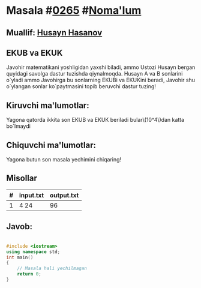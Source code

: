 
<h1>Masala #<a href="https://robocontest.uz/tasks/0265">0265</a> #<a href="https://robocontest.uz/tasks?category=1">Noma'lum</a></h1>
<h2> Muallif: <a href="https://robocontest.uz/profile/husayn_hasanov">Husayn Hasanov</a></h2>
<h2>EKUB va EKUK</h2>
<p>Javohir matematikani yoshligidan yaxshi biladi, ammo Ustozi Husayn bergan quyidagi savolga dastur tuzishda qiynalmoqda. Husayn A va B sonlarini o`yladi ammo Javohirga bu sonlarning EKUBi va EKUKini beradi, Javohir shu o`ylangan sonlar ko`paytmasini topib beruvchi dastur tuzing!</p>
<h2>Kiruvchi ma'lumotlar:</h2>
<p>Yagona qatorda ikkita son EKUB va EKUK beriladi bular\(10^4\)dan katta bo`lmaydi</p>
<h2>Chiquvchi ma'lumotlar:</h2>
<p>Yagona butun son masala yechimini chiqaring!</p>
<h2>Misollar</h2>
<table>
    <thead>
        <tr>
            <th>#</th>
            <th>input.txt</th>
            <th>output.txt</th>
        </tr>
    </thead>
    <tbody>
            <tr>
                <td>1</td>
                <td>4 24</td>
                <td>96</td>
            </tr>
    </tbody>
    </table>
    
<h2>Javob:</h2>

######
```cpp
#include <iostream>
using namespace std;
int main()
{
    // Masala hali yechilmagan
    return 0;
}
```
